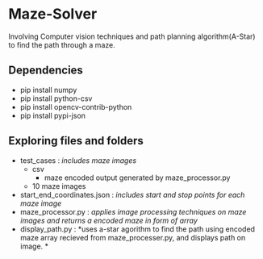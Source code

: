 # Maze-Solver
Involving Computer vision techniques and path planning algorithm(A-Star) to find the path through a maze.

## Dependencies

 - pip install numpy
 - pip install python-csv
 - pip install opencv-contrib-python
 - pip install pypi-json
  
## Exploring files and folders
 - test_cases : *includes maze images*
	 - csv
		 - maze encoded output generated by maze_processor.py
	 - 10 maze images 
 - start_end_coordinates.json : *includes start and stop points for each maze image* 
 - maze_processor.py : *applies image processing techniques on maze images and returns a encoded maze in form of array*
 - display_path.py : *uses a-star agorithm to find the path using encoded maze array recieved from maze_processer.py, and displays path on image. *
 

